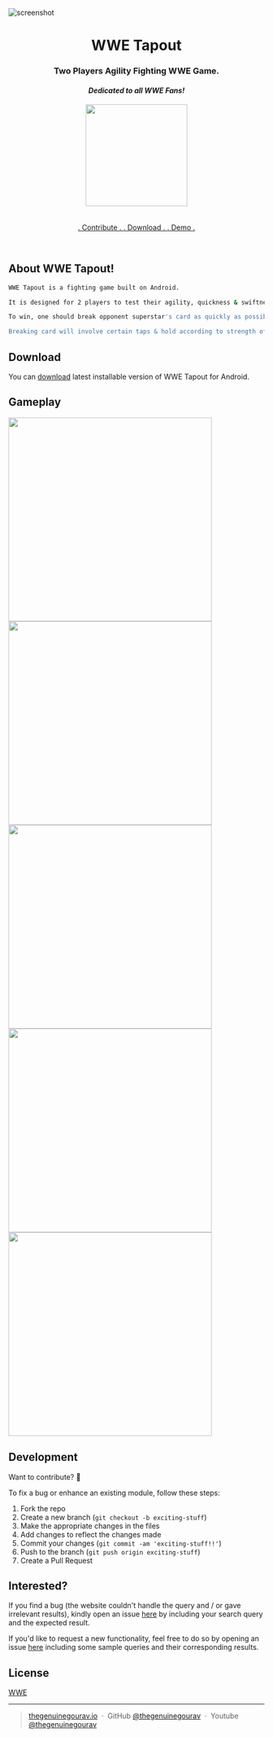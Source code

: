 ![screenshot](https://github.com/thegenuinegourav/WWE-Tapout/blob/master/screenshots/cover.jpg)
<h1 align="center">
    WWE Tapout
  <br>
</h1>
<h3 align="center">Two Players Agility Fighting WWE Game.</h3>
<h4 align="center"> <i>Dedicated to all WWE Fans!</i></h4>
<h6 align="center"><a href="https://docs.google.com/uc?export=download&id=0B1Zc1LkGIpxySFg0bHZISkNJYzg"><img src="https://github.com/thegenuinegourav/WWE-Tapout/blob/master/screenshots/logo.png" width="200"></a></h6>
<p align="center">
  <a href="https://github.com/thegenuinegourav/WWE-Tapout#fork-destination-box">
    . Contribute .
  </a>
  <a href="https://docs.google.com/uc?export=download&id=0B1Zc1LkGIpxySFg0bHZISkNJYzg">
    . Download .
  </a>
  <a href="https://github.com/thegenuinegourav/WWE-Tapout">
    . Demo .
  </a>
</p>
<br>

## About WWE Tapout!

```bash
WWE Tapout is a fighting game built on Android. 

It is designed for 2 players to test their agility, quickness & swiftness using their favourite WWE superstars.

To win, one should break opponent superstar's card as quickly as possible.

Breaking card will involve certain taps & hold according to strength of a superstar.

```

## Download
You can [download](https://docs.google.com/uc?export=download&id=0B1Zc1LkGIpxySFg0bHZISkNJYzg) latest installable version of WWE Tapout for Android.
  
## Gameplay  
<img src="screenshots/one.png" width="400"> <img src="screenshots/two.png" width="400">
<img src="screenshots/three.png" width="400"> <img src="screenshots/four.png" width="400">
<img src="screenshots/five.png" width="400">  
  
  
## Development  
Want to contribute? **:pencil:**  
  
To fix a bug or enhance an existing module, follow these steps:  
  
1. Fork the repo
2. Create a new branch (`git checkout -b exciting-stuff`)
3. Make the appropriate changes in the files
4. Add changes to reflect the changes made
5. Commit your changes (`git commit -am 'exciting-stuff!!'`)
6. Push to the branch (`git push origin exciting-stuff`)
7. Create a Pull Request  
  
  
## Interested?  
If you find a bug (the website couldn't handle the query and / or gave irrelevant results), kindly open an issue [here](https://github.com/thegenuinegourav/WWE-Tapout/issues/new) by including your search query and the expected result.  
  
If you'd like to request a new functionality, feel free to do so by opening an issue [here](https://github.com/thegenuinegourav/WWE-Tapout/issues/new) including some sample queries and their corresponding results.  
                                       
 
## License

[WWE](http://www.wwe.com/)

---

> [thegenuinegourav.io](https://thegenuinegourav.github.io/) &nbsp;&middot;&nbsp;
> GitHub [@thegenuinegourav](https://github.com/thegenuinegourav) &nbsp;&middot;&nbsp;
> Youtube [@thegenuinegourav](https://www.youtube.com/channel/UCs8380tHxevj72ffRhbGoUw)
